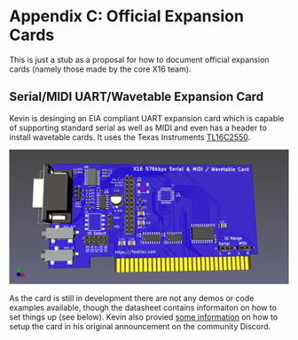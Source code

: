 # Appendix C: Official Expansion Cards

This is just a stub as a proposal for how to document official expansion cards
(namely those made by the core X16 team).

## Serial/MIDI UART/Wavetable Expansion Card

Kevin is desinging an EIA compliant UART expansion card which is capable of supporting 
standard serial as well as MIDI and even has a header to install wavetable cards.
It uses the Texas Instruments [TL16C2550](https://www.ti.com/product/TL16C2550).

![Prototype Serial Card](images/Appendix_B/X16-Serial.png)

As the card is still in development there are not any demos or code examples available,
though the datasheet contains informaiton on how to set things up (see below). Kevin
also provied [some information](https://discord.com/channels/547559626024157184/548715649065811989/1183801692878295101) on how to setup the card in his original announcement on the community Discord.

